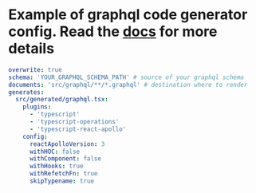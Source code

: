 # Example of graphql code generator config. Read the [docs](https://graphql-code-generator.com/docs/getting-started/codegen-config) for more details

```yaml
overwrite: true
schema: 'YOUR_GRAPHQL_SCHEMA_PATH' # source of your graphql schema
documents: 'src/graphql/**/*.graphql' # destination where to render
generates:
  src/generated/graphql.tsx:
    plugins:
      - 'typescript'
      - 'typescript-operations'
      - 'typescript-react-apollo'
    config:
      reactApolloVersion: 3
      withHOC: false
      withComponent: false
      withHooks: true
      withRefetchFn: true
      skipTypename: true
```
